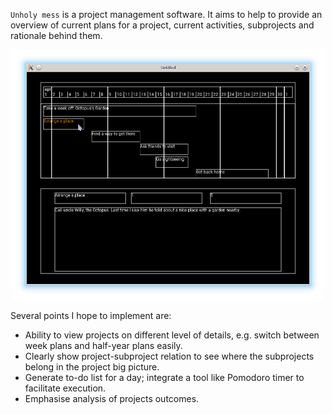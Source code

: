 `Unholy mess` is a project management software. It aims to help to provide
an overview of current plans for a project, current activities, subprojects and rationale behind them.

<p align="center">
<a href="https://github.com/noooway/unholy_mess/blob/master/doc/scrshot.png"><img src="https://github.com/noooway/unholy_mess/blob/master/doc/scrshot.png" width="500"/></a>
</p>

Several points I hope to implement are: 
* Ability to view projects on different level of details, e.g. switch between week plans and half-year plans easily.   
* Clearly show project-subproject relation to see where the subprojects belong
in the project big picture.   
* Generate to-do list for a day; integrate a tool like Pomodoro timer to facilitate execution.  
* Emphasise analysis of projects outcomes.
